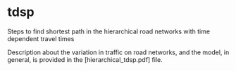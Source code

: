 # tdsp
Steps to find shortest path in the hierarchical road networks with time dependent travel times

Description about the variation in traffic on road networks, and the model, in general, is provided in the [hierarchical_tdsp.pdf] file.
